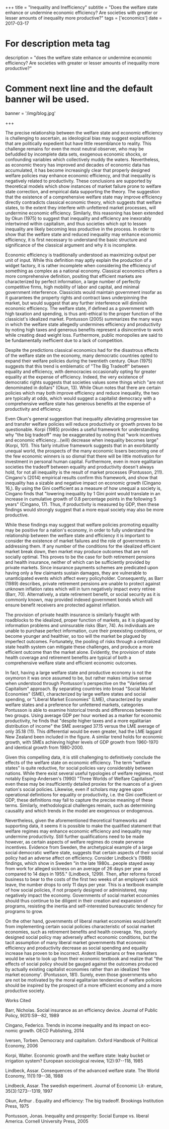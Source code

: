 +++
title = "Inequality and Inefficiency"
subtitle = "Does the welfare state enhance or undermine economic efficiency? Are societies with greater or lesser amounts of inequality more productive?"
tags = ['economics']
date = 2017-03-17

# For description meta tag
description = "does the welfare state enhance or undermine economic efficiency? Are societies with greater or lesser amounts of inequality more productive?"

# Comment next line and the default banner wil be used.
banner = '/img/blog.jpg'

+++

The precise relationship between the welfare state and economic
efficiency is challenging to ascertain, as ideological bias may suggest
explanations that are politically expedient but have little resemblance
to reality. This challenge remains for even the most neutral observer,
who may be befuddled by incomplete data sets, exogenous economic shocks,
or confounding variables which collectively muddy the waters.
Nevertheless, as economic theory has improved and decades of economic
data has accumulated, it has become increasingly clear that properly
designed welfare policies may enhance economic efficiency, and that
inequality is negatively related to productivity. These conclusions are
supported by theoretical models which show instances of market failure
prone to welfare state correction, and empirical data supporting the
theory. The suggestion that the existence of a comprehensive welfare
state may improve efficiency directly contradicts classical economic
theory, which suggests that welfare states, to the extent they interfere
with unfettered market processes, will undermine economic efficiency.
Similarly, this reasoning has been extended by Okun (1975) to suggest
that inequality and efficiency are inexorably intertwined within
capitalism, and thus societies which opt to lessen inequality are likely
becoming less productive in the process. In order to show that the
welfare state and reduced inequality may enhance economic efficiency, it
is first necessary to understand the basic structure and significance of
the classical argument and why it is incomplete.

Economic efficiency is traditionally understood as maximizing output per
unit of input. While this definition may aptly explain the production of
a widget factory, it is rather incomplete when considering the
efficiency of something as complex as a national economy. Classical
economics offers a more comprehensive definition, positing that
efficient markets are characterized by perfect information, a large
number of perfectly competitive firms, high mobility of labor and
capital, and minimal government interference. Classicists would maintain
government insofar as it guarantees the property rights and contract
laws underpinning the market, but would suggest that any further
interference will diminish economic efficiency. The welfare state, if
defined as a government with high taxation and spending, is thus
anti-ethical to the proper function of the classicist's idealized
market. Pontusson (2005) summarizes the many ways in which the welfare
state allegedly undermines efficiency and productivity by noting high
taxes and generous benefits represent a disincentive to work while
creating dead weight loss. Furthermore, public monopolies are said to be
fundamentally inefficient due to a lack of competition.

Despite the predictions classical economics had for the disastrous
effects of the welfare state on the economy, many democratic countries
opted to expand their welfare policies during the twentieth century.
Okun (1975) suggests that this trend is emblematic of "The Big Tradeoff"
between equality and efficiency, with democracies occasionally opting
for greater equality at the expense of efficiency. Indeed, the very
existence of democratic rights suggests that societies values some
things which "are not denominated in dollars" (Okun, 13). While Okun
notes that there are certain policies which may both improve efficiency
and reduce inequality, the two are typically at odds, which would
suggest a capitalist democracy with a comprehensive welfare state has
generous benefits at the expense of productivity and efficiency.

Even Okun's general suggestion that inequality alleviating progressive
tax and transfer welfare policies will reduce productivity or growth
proves to be questionable. Korpi (1985) provides a useful framework for
understanding why "the big tradeoff" may be exaggerated by noting that
"work incentives and economic efficiency...(will) decrease when
inequality becomes large" (Korpi, 101). This fairly intuitive framework
suggests that in an exorbitantly unequal world, the prospects of the
many economic losers becoming one of the few economic winners is so
dismal that there will be little motivation for investment in personal
human capital. Furthermore, even in more egalitarian societies the
tradeoff between equality and productivity doesn't always hold, for not
all inequality is the result of market processes (Pontusson, 211).
Cingano's (2014) empirical results confirm this framework, and show that
inequality has a sizable and negative impact on economic growth (Cingano
16,). By using the Gini coefficient as a measure of how unequal a
society is, Cingano finds that "lowering inequality by 1 Gini point
would translate in an increase in cumulative growth of 0.8 percentage
points in the following 5 years" (Cingano, 17). Thus, if productivity is
measured by GDP, then these findings would strongly suggest that a more
equal society may also be more productive.

While these findings may suggest that welfare policies promoting
equality may be positive for a nation's economy, in order to fully
understand the relationship between the welfare state and efficiency it
is important to consider the existence of market failures and the role
of governments in addressing them. If any number of the conditions for
the idealized efficient market break down, then market may produce
outcomes that are not socially optimal. This proves to be the case for
both retirement pensions and health insurance, neither of which can be
sufficiently provided by private markets. Since insurance payments
schemes are predicated upon having only a few claimants sustain damages,
they are vulnerable to unanticipated events which affect every
policyholder. Consequently, as Barr (1989) describes, private retirement
pensions are unable to protect against unknown inflation rates which
will in turn negatively impact every retiree (Barr, 70). Alternatively,
a state retirement benefit, or social security as it is commonly known,
may provided indexed government bonds which will ensure benefit
receivers are protected against inflation.

The provision of private health insurance is similarly fraught with
roadblocks to the idealized, proper function of markets, as it is
plagued by information problems and uninsurable risks (Barr, 74). As
individuals are unable to purchase perfect information, cure their
preexisting conditions, or become younger and healthier, so too will the
market be plagued by imperfect outcomes. Fortunately, the pooling of
risks through a centralized state health system can mitigate these
challenges, and produce a more efficient outcome than the market alone.
Evidently, the provision of state health coverage and retirement
benefits are typical of both a comprehensive welfare state and efficient
economic outcomes.

In fact, having a large welfare state and productive economy is not the
oxymoron it was once assumed to be, but rather makes intuitive sense
when understood through Pontusson's perspective on the "Varieties of
Capitalism" approach. By separating countries into broad "Social Market
Economies" (SME), characterized by large welfare states and social
spending, or "Liberal Market Economies" (LME), characterized by smaller
welfare states and a preference for unfettered markets, categories
Pontusson is able to examine historical trends and differences between
the two groups. Using average GDP per hour worked as a marker for
economic productivity, he finds that "despite higher taxes and a more
egalitarian distribution of income" the SME averaged 37.15 versus the
LME average of only 35.18 (11). This differential would be even greater,
had the LME laggard New Zealand been included in the figure. A similar
trend holds for economic growth, with SMEs achieving higher levels of
GDP growth from 1960-1970 and identical growth from 1980-2000.

Given this compelling data, it is still challenging to definitively
conclude the effects of the welfare state on economic efficiency. The
term "welfare states" is quite reductive, for social policies vary
considerably between nations. While there exist several useful
typologies of welfare regimes, most notably Esping-Andersen's (1990)
"Three Worlds of Welfare Capitalism", even these may be insufficiently
detailed proxies for the nuances of a given nation's social policies.
Likewise, even if scholars may agree upon operational definitions for
equality or productivity, i.e. the Gini coefficient or GDP, these
definitions may fall to capture the precise meaning of these terms.
Similarly, methodological challenges remain, such as determining
causality and which trends in the model are exogenous or endogenous.

Nevertheless, given the aforementioned theoretical frameworks and
supporting data, it seems it is possible to make the qualified statement
that welfare regimes may enhance economic efficiency and inequality may
undermine productivity. Still further qualifications need to be made
however, as certain aspects of welfare regimes do create perverse
incentives. Evidence from Sweden, the archetypical example of a large
social democratic welfare state, suggests that certain aspects of their
social policy had an adverse affect on efficiency. Consider Lindbeck's
(1988) findings, which show in Sweden "in the late 1980s...people stayed
away from work for alleged sickness on an average of 26 days per year as
compared to 14 days in 1955." (Lindbeck, 1299). Then, after reforms
forced business to bear to the costs of the first two weeks of an
employee's sick leave, the number drops to only 11 days per year. This
is a textbook example of how social policies, if not properly designed
or administered, may negatively impact the economy. Governments of
social market economies should thus continue to be diligent in their
creation and expansion of programs, resisting the inertia and
self-interested bureaucratic tendency for programs to grow.

On the other hand, governments of liberal market economies would benefit
from implementing certain social policies characteristic of social
market economies, such as retirement benefits and health coverage. Yes,
poorly designed social policy may adversely affect economic conditions,
but the tacit assumption of many liberal market governments that
economic efficiency and productivity decrease as social spending and
equality increase has proven to be incorrect. Ardent libertarians or
free marketers would be wise to look up from their economic textbook and
realize that "the effects of social policy should be gauged against the
outcomes produced by actually existing capitalist economies rather than
an idealized 'free market economy'. (Pontusson, 181). Surely, even those
governments who are not be motivated by the moral egalitarian tendencies
of welfare policies should be inspired by the prospect of a more
efficient economy and a more productive society.

Works Cited

Barr, Nicholas. Social insurance as an efficiency device. Journal of
Public Policy, 9(01):59--82, 1989

Cingano, Federico. Trends in income inequality and its impact on eco-
nomic growth. OECD Publishing, 2014

Iversen, Torben. Democracy and capitalism. Oxford Handbook of Political
Economy, 2006

Korpi, Walter. Economic growth and the welfare state: leaky bucket or
irrigation system? European sociological review, 1(2):97--118, 1985

Lindbeck, Assar. Consequences of the advanced welfare state. The World
Economy, 11(1):19--38, 1988

Lindbeck, Assar. The swedish experiment. Journal of Economic Lit-
erature, 35(3):1273--1319, 1997

Okun, Arthur . Equality and efficiency: The big tradeoff. Brookings
Institution Press, 1975

Pontusson, Jonas. Inequality and prosperity: Social Europe vs. liberal
America. Cornell University Press, 2005
